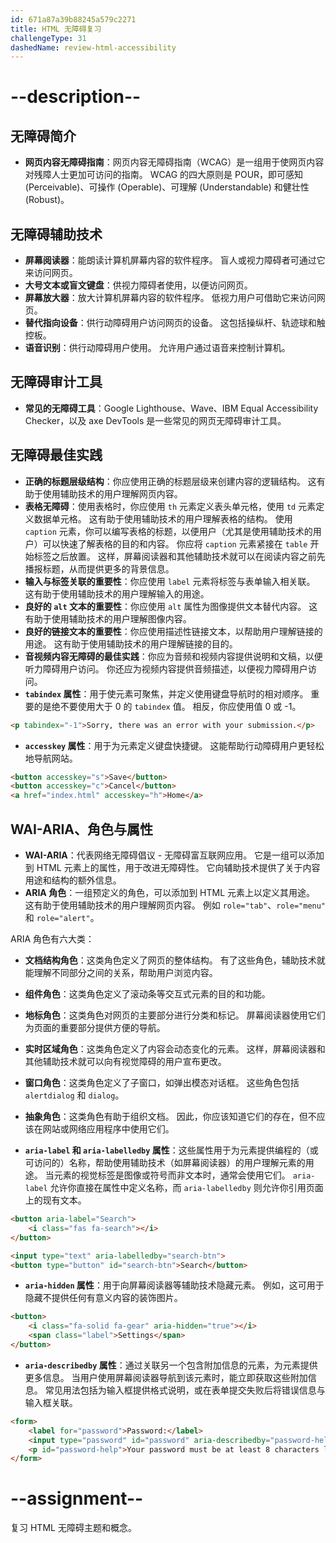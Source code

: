 ```yaml
---
id: 671a87a39b88245a579c2271
title: HTML 无障碍复习
challengeType: 31
dashedName: review-html-accessibility
---
```


# --description--

## 无障碍简介

- **网页内容无障碍指南**：网页内容无障碍指南（WCAG）是一组用于使网页内容对残障人士更加可访问的指南。 WCAG 的四大原则是 POUR，即可感知 (Perceivable)、可操作 (Operable)、可理解 (Understandable) 和健壮性 (Robust)。

## 无障碍辅助技术

- **屏幕阅读器**：能朗读计算机屏幕内容的软件程序。 盲人或视力障碍者可通过它来访问网页。
- **大号文本或盲文键盘**：供视力障碍者使用，以便访问网页。
- **屏幕放大器**：放大计算机屏幕内容的软件程序。 低视力用户可借助它来访问网页。
- **替代指向设备**：供行动障碍用户访问网页的设备。 这包括操纵杆、轨迹球和触控板。
- **语音识别**：供行动障碍用户使用。 允许用户通过语音来控制计算机。

## 无障碍审计工具

- **常见的无障碍工具**：Google Lighthouse、Wave、IBM Equal Accessibility Checker，以及 axe DevTools 是一些常见的网页无障碍审计工具。

## 无障碍最佳实践

- **正确的标题层级结构**：你应使用正确的标题层级来创建内容的逻辑结构。 这有助于使用辅助技术的用户理解网页内容。
- **表格无障碍**：使用表格时，你应使用 `th` 元素定义表头单元格，使用 `td` 元素定义数据单元格。 这有助于使用辅助技术的用户理解表格的结构。 使用 `caption` 元素，你可以编写表格的标题，以便用户（尤其是使用辅助技术的用户）可以快速了解表格的目的和内容。 你应将 `caption` 元素紧接在 `table` 开始标签之后放置。 这样，屏幕阅读器和其他辅助技术就可以在阅读内容之前先播报标题，从而提供更多的背景信息。
- **输入与标签关联的重要性**：你应使用 `label` 元素将标签与表单输入相关联。 这有助于使用辅助技术的用户理解输入的用途。
- **良好的 `alt` 文本的重要性**：你应使用 `alt` 属性为图像提供文本替代内容。 这有助于使用辅助技术的用户理解图像内容。
- **良好的链接文本的重要性**：你应使用描述性链接文本，以帮助用户理解链接的用途。 这有助于使用辅助技术的用户理解链接的目的。
- **音视频内容无障碍的最佳实践**：你应为音频和视频内容提供说明和文稿，以便听力障碍用户访问。 你还应为视频内容提供音频描述，以便视力障碍用户访问。
- **`tabindex` 属性**：用于使元素可聚焦，并定义使用键盘导航时的相对顺序。 重要的是绝不要使用大于 0 的 `tabindex` 值。 相反，你应使用值 0 或 -1。

```html
<p tabindex="-1">Sorry, there was an error with your submission.</p>
```

- **`accesskey` 属性**：用于为元素定义键盘快捷键。 这能帮助行动障碍用户更轻松地导航网站。

```html
<button accesskey="s">Save</button>
<button accesskey="c">Cancel</button>
<a href="index.html" accesskey="h">Home</a>
```

## WAI-ARIA、角色与属性

- **WAI-ARIA**：代表网络无障碍倡议 - 无障碍富互联网应用。 它是一组可以添加到 HTML 元素上的属性，用于改进无障碍性。 它向辅助技术提供了关于内容用途和结构的额外信息。
- **ARIA 角色**：一组预定义的角色，可以添加到 HTML 元素上以定义其用途。 这有助于使用辅助技术的用户理解网页内容。 例如 `role="tab"`、`role="menu"` 和 `role="alert"`。

ARIA 角色有六大类：

- **文档结构角色**：这类角色定义了网页的整体结构。 有了这些角色，辅助技术就能理解不同部分之间的关系，帮助用户浏览内容。
- **组件角色**：这类角色定义了滚动条等交互式元素的目的和功能。
- **地标角色**：这类角色对网页的主要部分进行分类和标记。 屏幕阅读器使用它们为页面的重要部分提供方便的导航。
- **实时区域角色**：这类角色定义了内容会动态变化的元素。 这样，屏幕阅读器和其他辅助技术就可以向有视觉障碍的用户宣布更改。
- **窗口角色**：这类角色定义了子窗口，如弹出模态对话框。 这些角色包括 `alertdialog` 和 `dialog`。
- **抽象角色**：这类角色有助于组织文档。 因此，你应该知道它们的存在，但不应该在网站或网络应用程序中使用它们。

- **`aria-label` 和 `aria-labelledby` 属性**：这些属性用于为元素提供编程的（或可访问的）名称，帮助使用辅助技术（如屏幕阅读器）的用户理解元素的用途。 当元素的视觉标签是图像或符号而非文本时，通常会使用它们。 `aria-label` 允许你直接在属性中定义名称，而 `aria-labelledby` 则允许你引用页面上的现有文本。

```html
<button aria-label="Search">
    <i class="fas fa-search"></i>
</button>
```

```html
<input type="text" aria-labelledby="search-btn">
<button type="button" id="search-btn">Search</button>
```

- **`aria-hidden` 属性**：用于向屏幕阅读器等辅助技术隐藏元素。 例如，这可用于隐藏不提供任何有意义内容的装饰图片。

```html
<button>
    <i class="fa-solid fa-gear" aria-hidden="true"></i>
    <span class="label">Settings</span>
</button>
```

- **`aria-describedby` 属性**：通过关联另一个包含附加信息的元素，为元素提供更多信息。 当用户使用屏幕阅读器导航到该元素时，能立即获取这些附加信息。 常见用法包括为输入框提供格式说明，或在表单提交失败后将错误信息与输入框关联。

```html
<form>
    <label for="password">Password:</label>
    <input type="password" id="password" aria-describedby="password-help" />
    <p id="password-help">Your password must be at least 8 characters long.</p>
</form>
```

# --assignment--

复习 HTML 无障碍主题和概念。
